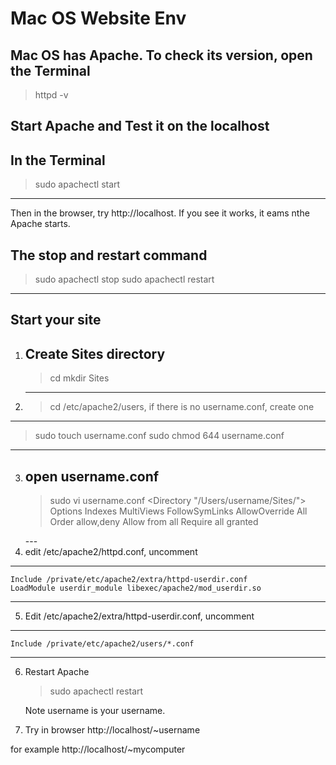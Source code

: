 # Mac OS Website Env

## Mac OS has Apache. To check its version, open the Terminal
> httpd -v 

## Start Apache and Test it on the localhost
In the Terminal 
---
> sudo apachectl start 
---
Then in the browser, try http://localhost. If you see it works, it eams nthe Apache starts.

The stop and restart command
---
> sudo apachectl stop
> sudo apachectl restart
---

## Start your site
1. Create Sites directory 
   ---
   > cd mkdir Sites
   ---
2. > cd /etc/apache2/users, if there is no username.conf, create one
  ---
   > sudo touch username.conf
   > sudo chmod 644 username.conf
   ---
3. open username.conf
   ---
    > sudo vi username.conf
    > <Directory "/Users/username/Sites/">
        Options Indexes MultiViews FollowSymLinks
        AllowOverride All
        Order allow,deny
        Allow from all
        Require all granted
      </Directory>
   ---
 4. edit /etc/apache2/httpd.conf, uncomment
 ---
    Include /private/etc/apache2/extra/httpd-userdir.conf
    LoadModule userdir_module libexec/apache2/mod_userdir.so
---
 
 5. Edit /etc/apache2/extra/httpd-userdir.conf, uncomment
 ---
    Include /private/etc/apache2/users/*.conf
 ---
    
 6. Restart Apache 
    >sudo apachectl restart
 
    Note username is your username.
 
 7. Try in browser http://localhost/~username
 
 for example http://localhost/~mycomputer
    

